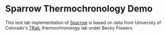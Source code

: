 # Sparrow Thermochronology Demo

This test lab implementation of [Sparrow](https://sparrow-data.org) is based on data from
University of Colorado's [TRaIL](https://cutrail.org/) thermochronology
lab under Becky Flowers.

